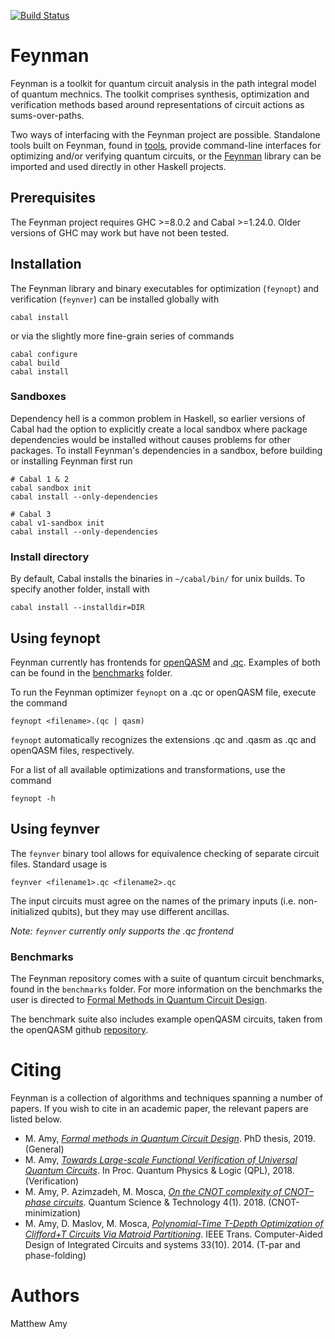 [![Build Status](https://travis-ci.org/meamy/feynman.svg?branch=master)](https://travis-ci.org/meamy/feynman)

# Feynman

Feynman is a toolkit for quantum circuit analysis in the path integral
model of quantum mechnics. The toolkit comprises synthesis, 
optimization and verification methods based around representations of 
circuit actions as sums-over-paths.

Two ways of interfacing with the Feynman project are possible. Standalone
tools built on Feynman, found in [tools](https://github.com/meamy/feynman/tree/master/tools), 
provide command-line interfaces for optimizing and/or verifying
quantum circuits, or the [Feynman](https://github.com/meamy/feynman/tree/master/src/Feynman) 
library can be imported and used directly in other Haskell projects.


## Prerequisites

The Feynman project requires GHC >=8.0.2 and Cabal >=1.24.0. Older versions of
GHC may work but have not been tested.

## Installation

The Feynman library and binary executables for optimization (`feynopt`) and
verification (`feynver`) can be installed globally with
```
cabal install
```
or via the slightly more fine-grain series of commands
```
cabal configure
cabal build
cabal install
```

### Sandboxes

Dependency hell is a common problem in Haskell, so earlier versions of Cabal had
the option to explicitly create a local sandbox where package dependencies would
be installed without causes problems for other packages. To install Feynman's
dependencies in a sandbox, before building or installing Feynman first run

```
# Cabal 1 & 2
cabal sandbox init
cabal install --only-dependencies

# Cabal 3
cabal v1-sandbox init
cabal install --only-dependencies
```

### Install directory

By default, Cabal installs the binaries in `~/cabal/bin/` for unix builds. To
specify another folder, install with
```
cabal install --installdir=DIR
```

## Using feynopt

Feynman currently has frontends for
[openQASM](https://github.com/Qiskit/openqasm/blob/master/spec/qasm2.rst) and
[.qc](https://circuits.qsoft.iqc.uwaterloo.ca/about/spec).
Examples of both can be found in the
[benchmarks](https://github.com/meamy/feynman/tree/master/benchmarks) folder.

To run the Feynman optimizer `feynopt` on a .qc or openQASM file, execute the
command

```
feynopt <filename>.(qc | qasm)
```

`feynopt` automatically recognizes the extensions .qc and .qasm as .qc and
openQASM files, respectively.

For a list of all available optimizations and transformations, use the command

```
feynopt -h
```

## Using feynver

The `feynver` binary tool allows for equivalence checking of separate circuit
files. Standard usage is

```
feynver <filename1>.qc <filename2>.qc
```

The input circuits must agree on the names of the primary inputs (i.e. non-initialized qubits),
but they may use different ancillas.

*Note: `feynver` currently only supports the .qc frontend*

### Benchmarks

The Feynman repository comes with a suite of quantum circuit benchmarks, found
in the `benchmarks` folder. For more information on the benchmarks the user is
directed to [Formal Methods in Quantum Circuit
Design](http://hdl.handle.net/10012/14480).

The benchmark suite also includes example openQASM circuits, taken from the
openQASM github
[repository](https://github.com/Qiskit/openqasm/tree/master/examples).

# Citing

Feynman is a collection of algorithms and techniques spanning a number of papers. If
you wish to cite in an academic paper, the relevant papers are listed below.

* M. Amy, [_Formal methods in Quantum Circuit Design_](https://uwspace.uwaterloo.ca/handle/10012/14480). PhD thesis, 2019. (General)
* M. Amy, [_Towards Large-scale Functional Verification of Universal Quantum Circuits_](https://arxiv.org/abs/1805.06908v2). In Proc. Quantum Physics & Logic (QPL), 2018. (Verification)
* M. Amy, P. Azimzadeh, M. Mosca, [_On the CNOT complexity of CNOT–phase circuits_](https://iopscience.iop.org/article/10.1088/2058-9565/aad8ca/meta). Quantum Science & Technology 4(1). 2018. (CNOT-minimization)
* M. Amy, D. Maslov, M. Mosca, [_Polynomial-Time T-Depth Optimization of Clifford+T Circuits Via Matroid Partitioning_](https://ieeexplore.ieee.org/abstract/document/6899791). IEEE Trans. Computer-Aided Design of Integrated Circuits and systems 33(10). 2014. (T-par and phase-folding)

# Authors

Matthew Amy

